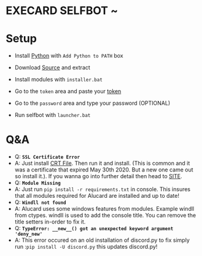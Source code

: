 # EXECARD SELFBOT ~

# Setup
- Install [Python](https://www.python.org/downloads/release/python-390) with `Add Python to PATH` box

- Download [Source](https://github.com/Ecyss/Execard-Selfbot/archive/main.zip) and extract

- Install modules with `installer.bat`

- Go to the `token` area and paste your [token](https://github.com/Tyrrrz/DiscordChatExporter/wiki/Obtaining-Token-and-Channel-IDs#how-to-get-a-user-token)

- Go to the `password` area and type your password (OPTIONAL) 

- Run selfbot with `launcher.bat`

# Q&A
- Q: **`SSL Certificate Error`**
- A: Just install [CRT File](https://crt.sh/?id=2835394). Then run it and install. (This is common and it was a certificate that expired May 30th 2020. But a new one came out so install it.). If you wanna go into further detail then head to [SITE](https://support.sectigo.com/Com_KnowledgeDetailPage?Id=kA03l00000117LT).  
- Q: **`Module Missing`**
- A: Just run `pip install -r requirements.txt` in console. This insures that all modules required for Alucard are installed and up to date!
- Q: **`Windll not found`**
- A: Alucard uses some windows features from modules. Example windll from ctypes. windll is used to add the console title. You can remove the title setters in-order to fix it.
- Q: **`TypeError: __new__() got an unexpected keyword argument 'deny_new'`**
- A: This error occured on an old installation of discord.py to fix simply run :`pip install -U discord.py` this updates discord.py!


